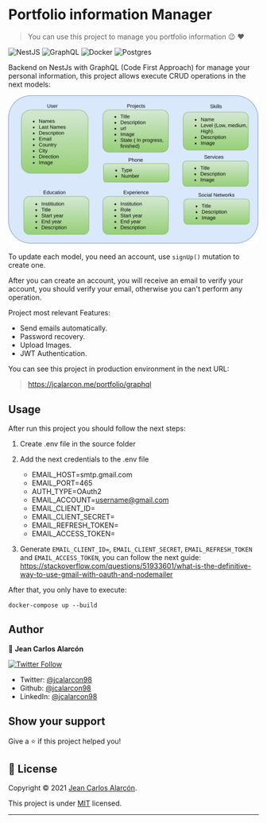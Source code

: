 # Portfolio information Manager 
> You can use this project to manage you portfolio information :wink: :heart:

<img alt="NestJS" src="https://img.shields.io/badge/nestjs%20-%23E0234E.svg?&style=for-the-badge&logo=nestjs&logoColor=white" />

<img alt="GraphQL" src="https://img.shields.io/badge/-GraphQL-E10098?style=for-the-badge&logo=graphql"/>

<img alt="Docker" src="https://img.shields.io/badge/docker%20-%230db7ed.svg?&style=for-the-badge&logo=docker&logoColor=white"/>

<img alt="Postgres" src ="https://img.shields.io/badge/postgres-%23316192.svg?&style=for-the-badge&logo=postgresql&logoColor=white"/>

Backend on NestJs with GraphQL (Code First Approach) for manage your personal information, this project allows execute CRUD operations in the next models:

<img src="images/portfolio-entities.png" width="700">

To update each model, you need an account, use `signUp()` mutation to create one.

After you can create an account, you will receive an email to verify your account, you should verify your email, otherwise you can't perform any operation.

Project most relevant Features:

- Send emails automatically.
- Password recovery.
- Upload Images.
- JWT Authentication.

You can see this project in production environment in the next URL:

> https://jcalarcon.me/portfolio/graphql

## Usage

After run this project you should follow the next steps:

1. Create .env file in the source folder
2. Add the next credentials to the .env file
    - EMAIL_HOST=smtp.gmail.com
    - EMAIL_PORT=465
    - AUTH_TYPE=OAuth2
    - EMAIL_ACCOUNT=username@gmail.com
    - EMAIL_CLIENT_ID=
    - EMAIL_CLIENT_SECRET=
    - EMAIL_REFRESH_TOKEN=
    - EMAIL_ACCESS_TOKEN=

3. Generate `EMAIL_CLIENT_ID=`, `EMAIL_CLIENT_SECRET`, `EMAIL_REFRESH_TOKEN` and `EMAIL_ACCESS_TOKEN`, you can follow the next guide: 
https://stackoverflow.com/questions/51933601/what-is-the-definitive-way-to-use-gmail-with-oauth-and-nodemailer


After that, you only have to execute:

```shell
docker-compose up --build
```
## Author

👤 **Jean Carlos Alarcón**

[![Twitter Follow](https://img.shields.io/twitter/follow/jcalarcon98?color=1DA1F2&label=Follow%20me%20on%20Twitter%21&logo=twitter&style=for-the-badge)](https://twitter.com/jcalarcon98)

* Twitter: [@jcalarcon98](https://twitter.com/jcalarcon98)
* Github: [@jcalarcon98](https://github.com/jcalarcon98)
* LinkedIn: [@jcalarcon98](https://linkedin.com/in/jcalarcon98)

## Show your support

Give a ⭐️ if this project helped you!

## 📝 License

Copyright © 2021 [Jean Carlos Alarcón](https://github.com/jcalarcon98).

This project is under [MIT](https://opensource.org/licenses/MIT) licensed.

***